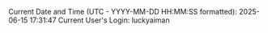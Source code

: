 Current Date and Time (UTC - YYYY-MM-DD HH:MM:SS formatted): 2025-06-15 17:31:47
Current User's Login: luckyaiman
